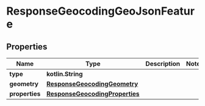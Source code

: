 
# ResponseGeocodingGeoJsonFeature

## Properties
Name | Type | Description | Notes
------------ | ------------- | ------------- | -------------
**type** | **kotlin.String** |  | 
**geometry** | [**ResponseGeocodingGeometry**](ResponseGeocodingGeometry.md) |  | 
**properties** | [**ResponseGeocodingProperties**](ResponseGeocodingProperties.md) |  | 



